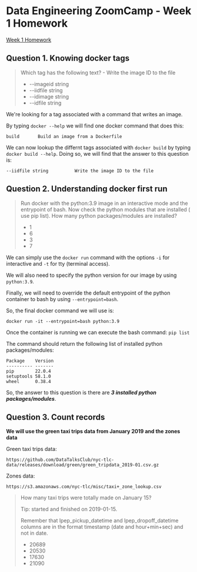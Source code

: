 # Data Engineering ZoomCamp - Week 1 Homework
[Week 1 Homework](https://github.com/DataTalksClub/data-engineering-zoomcamp/blob/main/cohorts/2023/week_1_docker_sql/homework.md)


## Question 1. Knowing docker tags
> Which tag has the following text? - Write the image ID to the file
>
> - --imageid string
> - --iidfile string
> - --idimage string
> - --idfile string

We're looking for a tag associated with a command that writes an image.

By typing `docker --help` we will find one docker command that does this:
```
build       Build an image from a Dockerfile
```

We can now lookup the differnt tags associated with `docker build` by typing `docker build --help`. Doing so, we will find that the answer to this question is:
```
--iidfile string          Write the image ID to the file
```


## Question 2. Understanding docker first run
> Run docker with the python:3.9 image in an interactive mode and the entrypoint of bash. Now check the python modules that are installed ( use pip list). How many python packages/modules are installed?
>
> - 1
> - 6
> - 3
> - 7

We can simply use the `docker run` command with the options `-i` for interactive and `-t` for tty (terminal access).

We will also need to specify the python version for our image by using `python:3.9`.

Finally, we will need to override the default entrypoint of the python container to bash by using `--entrypoint=bash`.

So, the final docker command we will use is:
```
docker run -it --entrypoint=bash python:3.9
```
Once the container is running we can execute the bash command: `pip list`

The command should return the following list of installed python packages/modules:
```
Package    Version
---------- -------
pip        22.0.4
setuptools 58.1.0
wheel      0.38.4
```
So, the answer to this question is there are **_3 installed python packages/modules_**.


## Question 3. Count records
**We will use the green taxi trips data from January 2019 and the zones data**

Green taxi trips data:
```
https://github.com/DataTalksClub/nyc-tlc-data/releases/download/green/green_tripdata_2019-01.csv.gz
```
Zones data:
```
https://s3.amazonaws.com/nyc-tlc/misc/taxi+_zone_lookup.csv
```
> How many taxi trips were totally made on January 15?
> 
> Tip: started and finished on 2019-01-15.
> 
> Remember that lpep_pickup_datetime and lpep_dropoff_datetime columns are in the format timestamp (date and hour+min+sec) and not in date.
> 
> - 20689
> - 20530
> - 17630
> - 21090

